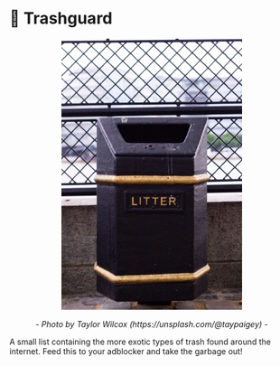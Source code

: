# 🚮 Trashguard

<p align="center">
    <img width="320px"
        src="https://raw.githubusercontent.com/bvdbasch/trashguard/master/taylor-wilcox-zVUNCI0XKG0-unsplash.jpg"
        alt="A photo of a black litterbox by Taylor Wilcox" />
</p>

<p align="center">
    <em>- Photo by Taylor Wilcox (https://unsplash.com/@taypaigey) -</em>
</p>

A small list containing the more exotic types of trash found around the internet. Feed this to your adblocker and take the garbage out!
